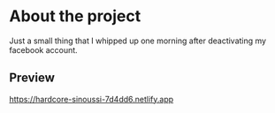 # About the project

Just a small thing that I whipped up one morning after deactivating my facebook account.

## Preview

https://hardcore-sinoussi-7d4dd6.netlify.app
